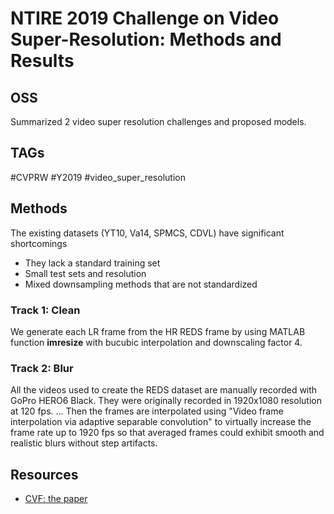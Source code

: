 # NTIRE 2019 Challenge on Video Super-Resolution: Methods and Results

## OSS

Summarized 2 video super resolution challenges and proposed models.

## TAGs

#CVPRW #Y2019 #video_super_resolution

## Methods

The existing datasets (YT10, Va14, SPMCS, CDVL) have significant shortcomings
- They lack a standard training set
- Small test sets and resolution
- Mixed downsampling methods that are not standardized

### Track 1: Clean

We generate each LR frame from the HR REDS frame by using MATLAB function **imresize** with bucubic interpolation and downscaling factor 4.

### Track 2: Blur

All the videos used to create the REDS dataset are manually recorded with GoPro HERO6 Black. They were originally recorded in 1920x1080 resolution at 120 fps. ... Then the frames are interpolated using "Video frame interpolation via adaptive separable convolution" to virtually increase the frame rate up to 1920 fps so that averaged frames could exhibit smooth and realistic blurs without step artifacts.

## Resources

- [CVF: the paper](https://openaccess.thecvf.com/content_CVPRW_2019/papers/NTIRE/Nah_NTIRE_2019_Challenge_on_Video_Super-Resolution_Methods_and_Results_CVPRW_2019_paper.pdf)
